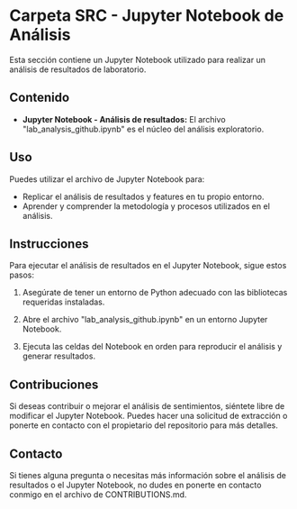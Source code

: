# Carpeta SRC - Jupyter Notebook de Análisis

Esta sección contiene un Jupyter Notebook utilizado para realizar un análisis de resultados de laboratorio.

## Contenido

- **Jupyter Notebook - Análisis de resultados:** El archivo "lab_analysis_github.ipynb" es el núcleo del análisis exploratorio.

## Uso

Puedes utilizar el archivo de Jupyter Notebook para:

- Replicar el análisis de resultados y features en tu propio entorno.
- Aprender y comprender la metodología y procesos utilizados en el análisis.

## Instrucciones

Para ejecutar el análisis de resultados en el Jupyter Notebook, sigue estos pasos:

1. Asegúrate de tener un entorno de Python adecuado con las bibliotecas requeridas instaladas.

2. Abre el archivo "lab_analysis_github.ipynb" en un entorno Jupyter Notebook.

3. Ejecuta las celdas del Notebook en orden para reproducir el análisis y generar resultados.

## Contribuciones

Si deseas contribuir o mejorar el análisis de sentimientos, siéntete libre de modificar el Jupyter Notebook. Puedes hacer una solicitud de extracción o ponerte en contacto con el propietario del repositorio para más detalles.

## Contacto

Si tienes alguna pregunta o necesitas más información sobre el análisis de resultados o el Jupyter Notebook, no dudes en ponerte en contacto conmigo en el archivo de CONTRIBUTIONS.md.
